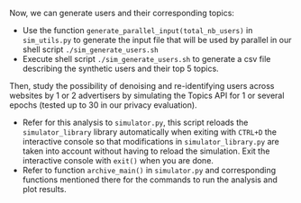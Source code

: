 
Now, we can generate users and their corresponding topics:
- Use the function `generate_parallel_input(total_nb_users)` in `sim_utils.py`
  to generate the input file that will be used by parallel in our shell script
  `./sim_generate_users.sh`
- Execute shell script `./sim_generate_users.sh` to generate a csv file
  describing the synthetic users and their top 5 topics.

Then, study the possibility of denoising and re-identifying users across
websites by 1 or 2 advertisers by simulating the Topics API for 1 or several
epochs (tested up to 30 in our privacy evaluation).

- Refer for this analysis to `simulator.py`, this script reloads the
`simulator_library` library automatically when exiting with `CTRL+D` the
interactive console so that modifications in `simulator_library.py` are taken
  into account without having to reload the simulation. Exit the interactive
  console with `exit()` when you are done.
- Refer to function `archive_main()` in `simulator.py` and corresponding
  functions mentioned there for the commands to run the analysis and plot
  results.